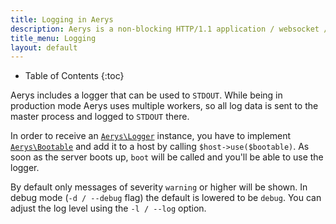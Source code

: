 ```yaml
---
title: Logging in Aerys
description: Aerys is a non-blocking HTTP/1.1 application / websocket / static file server.
title_menu: Logging
layout: default
---
```


* Table of Contents
{:toc}

Aerys includes a logger that can be used to `STDOUT`. While being in production mode Aerys uses multiple workers, so all log data is sent to the master process and logged to `STDOUT` there.

In order to receive an [`Aerys\Logger`](https://github.com/amphp/aerys/blob/master/lib/Logger.php) instance, you have to implement [`Aerys\Bootable`](https://github.com/amphp/aerys/blob/master/lib/Bootable.php) and add it to a host by calling `$host->use($bootable)`. As soon as the server boots up, `boot` will be called and you'll be able to use the logger.

By default only messages of severity `warning` or higher will be shown. In debug mode (`-d / --debug` flag) the default is lowered to be `debug`. You can adjust the log level using the `-l / --log` option.
